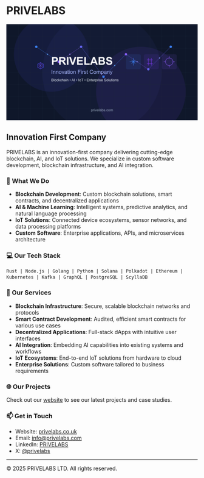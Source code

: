 # PRIVELABS

![PRIVELABS Banner](/banner.png)

## Innovation First Company

PRIVELABS is an innovation-first company delivering cutting-edge blockchain, AI, and IoT solutions. We specialize in custom software development, blockchain infrastructure, and AI integration.

### 🚀 What We Do

- **Blockchain Development**: Custom blockchain solutions, smart contracts, and decentralized applications
- **AI & Machine Learning**: Intelligent systems, predictive analytics, and natural language processing
- **IoT Solutions**: Connected device ecosystems, sensor networks, and data processing platforms
- **Custom Software**: Enterprise applications, APIs, and microservices architecture

### 💻 Our Tech Stack

```
Rust | Node.js | Golang | Python | Solana | Polkadot | Ethereum | Kubernetes | Kafka | GraphQL | PostgreSQL | ScyllaDB
```

### 🔧 Our Services

- **Blockchain Infrastructure**: Secure, scalable blockchain networks and protocols
- **Smart Contract Development**: Audited, efficient smart contracts for various use cases
- **Decentralized Applications**: Full-stack dApps with intuitive user interfaces
- **AI Integration**: Embedding AI capabilities into existing systems and workflows
- **IoT Ecosystems**: End-to-end IoT solutions from hardware to cloud
- **Enterprise Solutions**: Custom software tailored to business requirements

### 🌐 Our Projects

Check out our [website](https://privelabs.co.uk) to see our latest projects and case studies.

### 📫 Get in Touch

- Website: [privelabs.co.uk](https://privelabs.co.uk)
- Email: info@privelabs.com
- LinkedIn: [PRIVELABS](https://linkedin.com/company/privelabs)
- X: [@privelabs](https://x.com/privelabs)

---

© 2025 PRIVELABS LTD. All rights reserved.
